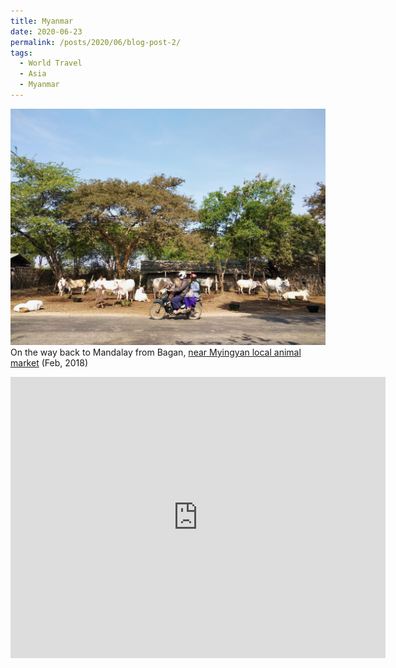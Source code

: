 ```yaml
---
title: Myanmar
date: 2020-06-23
permalink: /posts/2020/06/blog-post-2/
tags:
  - World Travel
  - Asia
  - Myanmar
---
```


![](/photograph/Myanmar/myanmar.bagan1.png)
On the way back to Mandalay from Bagan, [near Myingyan local animal market](https://goo.gl/maps/QLafEiSzY5xecfb16) (Feb, 2018)

<iframe src="https://www.google.com/maps/embed?pb=!1m18!1m12!1m3!1d3712.6824716405144!2d95.40917241494031!3d21.48097218575518!2m3!1f0!2f0!3f0!3m2!1i1024!2i768!4f13.1!3m3!1m2!1s0x0%3A0x0!2zMjHCsDI4JzUxLjUiTiA5NcKwMjQnNDAuOSJF!5e0!3m2!1sen!2sus!4v1593136458144!5m2!1sen!2sus" width="600" height="450" frameborder="0" style="border:0;" allowfullscreen="" aria-hidden="false" tabindex="0"></iframe>

